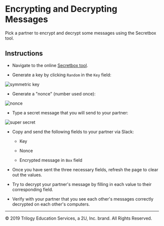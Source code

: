# Encrypting and Decrypting Messages

Pick a partner to encrypt and decrypt some messages using the Secretbox tool.

## Instructions

* Navigate to the online [Secretbox tool](https://tweetnacl.js.org/#/secretbox).

* Generate a key by clicking `Random` in the `Key` field:

![symmetric key](Images/symmetric-key.png)

* Generate a "nonce" (number used once):

![nonce](Images/symmetric-nonce.png)

* Type a secret message that you will send to your partner:

![super secret](Images/symmetric-message.png)

* Copy and send the following fields to your partner via Slack:

  * Key

  * Nonce

  * Encrypted message in `Box` field

* Once you have sent the three necessary fields, refresh the page to clear out the values.

* Try to decrypt your partner's message by filling in each value to their corresponding field.

* Verify with your partner that you see each other's messages correctly decrypted on each other's computers.

---
© 2019 Trilogy Education Services, a 2U, Inc. brand. All Rights Reserved.
